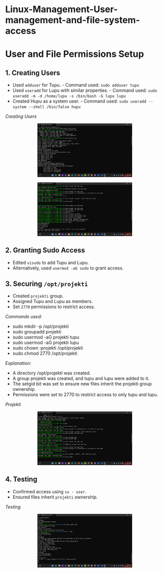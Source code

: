 # Linux-Management-User-management-and-file-system-access
# User and File Permissions Setup

## 1. Creating Users
- Used `adduser` for Tupu. - Command used: `sudo adduser tupu`
- Used `useradd` for Lupu with similar properties. - Command used: `sudo useradd -m -d /home/lupu -s /bin/bash -G lupu lupu`
- Created Hupu as a system user. - Command used: `sudo useradd --system --shell /bin/false hupu`

*Creating Users*
<p align="center">
  <img src="1.png" alt="Creating Users" width="300"/>
</p>

<p align="center">
  <img src="2.png" alt="Creating Users" width="300"/>
</p>


## 2. Granting Sudo Access
- Edited `visudo` to add Tupu and Lupu.
- Alternatively, used `usermod -aG sudo` to grant access.

## 3. Securing `/opt/projekti`
- Created `projekti` group.
- Assigned Tupu and Lupu as members.
- Set `2770` permissions to restrict access.

*Commands used:*
- sudo mkdir -p /opt/projekti
- sudo groupadd projekti
- sudo usermod -aG projekti tupu
- sudo usermod -aG projekti lupu
- sudo chown :projekti /opt/projekti
- sudo chmod 2770 /opt/projekti

*Explanation:*
- A directory /opt/projekti was created.
- A group projekti was created, and tupu and lupu were added to it.
- The setgid bit was set to ensure new files inherit the projekti group ownership.
- Permissions were set to 2770 to restrict access to only tupu and lupu.

*Projekti*
<p align="center">
  <img src="3.png" alt="Projekti" width="300"/>
</p>

## 4. Testing
- Confirmed access using `su - user`.
- Ensured files inherit `projekti` ownership.

*Testing*
<p align="center">
  <img src="4.png" alt="Testing" width="300"/>
</p>
